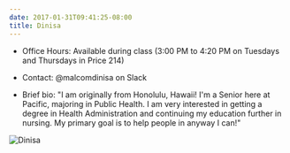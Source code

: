 ```yaml
---
date: 2017-01-31T09:41:25-08:00
title: Dinisa
---
```


- Office Hours:  Available during class (3:00 PM to 4:20 PM on Tuesdays and Thursdays in Price 214)
- Contact: @malcomdinisa on Slack

- Brief bio:  "I am originally from Honolulu, Hawaii! I'm a Senior here at Pacific, majoring in Public Health. I am very interested in getting a degree in Health Administration and continuing my education further in nursing. My primary goal is to help people in anyway I can!"  

![Dinisa](../img/dinisa.jpg)